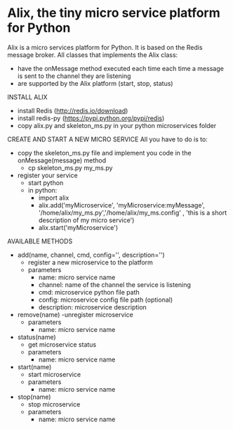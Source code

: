 # Alix, the tiny micro service platform for Python
Alix is a micro services platform for Python. It is based on the Redis message broker.
All classes that implements the Alix class:
- have the onMessage method executed each time each time a message is sent to the channel they are listening
- are supported by the Alix platform (start, stop, status)

INSTALL ALIX
- install Redis (http://redis.io/download)
- install redis-py (https://pypi.python.org/pypi/redis)
- copy alix.py and skeleton_ms.py in your python microservices folder

CREATE AND START A NEW MICRO SERVICE
All you have to do is to:
- copy the skeleton_ms.py file and implement you code in the onMessage(message) method
    - cp skeleton_ms.py my_ms.py
- register your service
    - start python
    - in python:
        - import alix
        - alix.add('myMicroservice', 'myMicroservice:myMessage', '/home/alix/my_ms.py','/home/alix/my_ms.config' , 'this is a short description of my micro service')
        - alix.start('myMicroservice')

AVAILABLE METHODS
- add(name, channel, cmd, config='', description='')
    - register a new microservice to the platform
    - parameters
        - name: micro service name
        - channel: name of the channel the service is listening
        - cmd: microservice python file path
        - config: microservice config file path (optional)
        - description: microservice description
- remove(name)
    -unregister microservice
    - parameters
        - name: micro service name   
- status(name)
    - get microservice status
    - parameters
        - name: micro service name   
- start(name)
    - start microservice
    - parameters
        - name: micro service name   
- stop(name)
    - stop microservice
    - parameters
        - name: micro service name   
